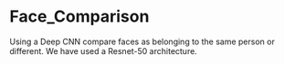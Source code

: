 # Face_Comparison
Using a Deep CNN compare faces as belonging to the same person or different. We have used a Resnet-50 architecture.
